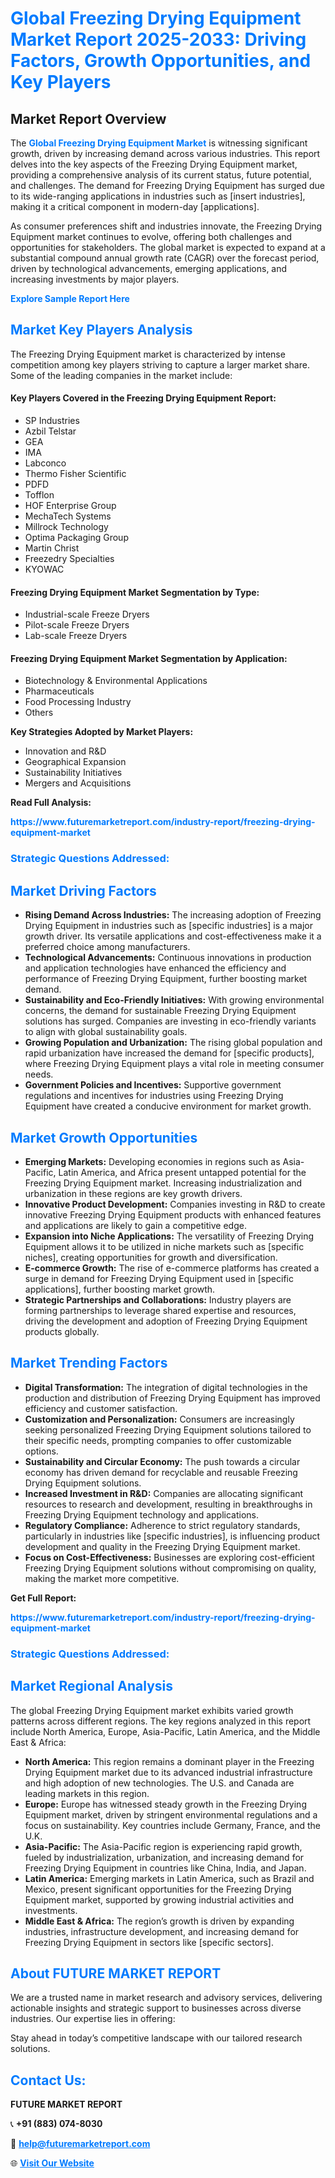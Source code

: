 <h1 style="color: #007BFF;">Global Freezing Drying Equipment Market Report 2025-2033: Driving Factors, Growth Opportunities, and Key Players</h1>

<section id="overview">
<h2>Market Report Overview</h2>
<p>The <a href="https://www.futuremarketreport.com/industry-report/freezing-drying-equipment-market" style="color: #007BFF; text-decoration: none;"><strong>Global Freezing Drying Equipment Market</strong></a> is witnessing significant growth, driven by increasing demand across various industries. This report delves into the key aspects of the Freezing Drying Equipment market, providing a comprehensive analysis of its current status, future potential, and challenges. The demand for Freezing Drying Equipment has surged due to its wide-ranging applications in industries such as [insert industries], making it a critical component in modern-day [applications].</p>
<p>As consumer preferences shift and industries innovate, the Freezing Drying Equipment market continues to evolve, offering both challenges and opportunities for stakeholders. The global market is expected to expand at a substantial compound annual growth rate (CAGR) over the forecast period, driven by technological advancements, emerging applications, and increasing investments by major players.</p>
</section>

<section id="overview">
<p><a href="https://www.futuremarketreport.com/request-sample/reportId=50458" style="color: #007BFF; text-decoration: none;"><strong>Explore Sample Report Here</strong></a></p>
</section>

<section id="key-players">
<h2 style="color: #007BFF;">Market Key Players Analysis</h2>
<p>The Freezing Drying Equipment market is characterized by intense competition among key players striving to capture a larger market share. Some of the leading companies in the market include:</p>
<h4>Key Players Covered in the Freezing Drying Equipment Report:</h4>
<ul><li>SP Industries</li><li>Azbil Telstar</li><li>GEA</li><li>IMA</li><li>Labconco</li><li>Thermo Fisher Scientific</li><li>PDFD</li><li>Tofflon</li><li>HOF Enterprise Group</li><li>MechaTech Systems</li><li>Millrock Technology</li><li>Optima Packaging Group</li><li>Martin Christ</li><li>Freezedry Specialties</li><li>KYOWAC</li></ul>
<h4>Freezing Drying Equipment Market Segmentation by Type:</h4>
<ul><li>Industrial-scale Freeze Dryers</li><li>Pilot-scale Freeze Dryers</li><li>Lab-scale Freeze Dryers</li></ul>

<h4>Freezing Drying Equipment Market Segmentation by Application:</h4>
<ul><li>Biotechnology &amp; Environmental Applications</li><li>Pharmaceuticals</li><li>Food Processing Industry</li><li>Others</li></ul>
<p><strong>Key Strategies Adopted by Market Players:</strong></p>
<ul>
<li>Innovation and R&D</li>
<li>Geographical Expansion</li>
<li>Sustainability Initiatives</li>
<li>Mergers and Acquisitions</li>
</ul>
</section>

<section>
<p><strong>Read Full Analysis: </strong></p><a href="https://www.futuremarketreport.com/industry-report/freezing-drying-equipment-market" style="color: #007BFF; text-decoration: none;"><strong>https://www.futuremarketreport.com/industry-report/freezing-drying-equipment-market</strong></a>
<h3 style="color: #007BFF;">Strategic Questions Addressed:</h3>
</section>

<section id="driving-factors">
<h2 style="color: #007BFF;">Market Driving Factors</h2>
<ul>
<li><strong>Rising Demand Across Industries:</strong> The increasing adoption of Freezing Drying Equipment in industries such as [specific industries] is a major growth driver. Its versatile applications and cost-effectiveness make it a preferred choice among manufacturers.</li>
<li><strong>Technological Advancements:</strong> Continuous innovations in production and application technologies have enhanced the efficiency and performance of Freezing Drying Equipment, further boosting market demand.</li>
<li><strong>Sustainability and Eco-Friendly Initiatives:</strong> With growing environmental concerns, the demand for sustainable Freezing Drying Equipment solutions has surged. Companies are investing in eco-friendly variants to align with global sustainability goals.</li>
<li><strong>Growing Population and Urbanization:</strong> The rising global population and rapid urbanization have increased the demand for [specific products], where Freezing Drying Equipment plays a vital role in meeting consumer needs.</li>
<li><strong>Government Policies and Incentives:</strong> Supportive government regulations and incentives for industries using Freezing Drying Equipment have created a conducive environment for market growth.</li>
</ul>
</section>

<section id="growth-opportunities">
<h2 style="color: #007BFF;">Market Growth Opportunities</h2>
<ul>
<li><strong>Emerging Markets:</strong> Developing economies in regions such as Asia-Pacific, Latin America, and Africa present untapped potential for the Freezing Drying Equipment market. Increasing industrialization and urbanization in these regions are key growth drivers.</li>
<li><strong>Innovative Product Development:</strong> Companies investing in R&D to create innovative Freezing Drying Equipment products with enhanced features and applications are likely to gain a competitive edge.</li>
<li><strong>Expansion into Niche Applications:</strong> The versatility of Freezing Drying Equipment allows it to be utilized in niche markets such as [specific niches], creating opportunities for growth and diversification.</li>
<li><strong>E-commerce Growth:</strong> The rise of e-commerce platforms has created a surge in demand for Freezing Drying Equipment used in [specific applications], further boosting market growth.</li>
<li><strong>Strategic Partnerships and Collaborations:</strong> Industry players are forming partnerships to leverage shared expertise and resources, driving the development and adoption of Freezing Drying Equipment products globally.</li>
</ul>
</section>

<section id="trending-factors">
<h2 style="color: #007BFF;">Market Trending Factors</h2>
<ul>
<li><strong>Digital Transformation:</strong> The integration of digital technologies in the production and distribution of Freezing Drying Equipment has improved efficiency and customer satisfaction.</li>
<li><strong>Customization and Personalization:</strong> Consumers are increasingly seeking personalized Freezing Drying Equipment solutions tailored to their specific needs, prompting companies to offer customizable options.</li>
<li><strong>Sustainability and Circular Economy:</strong> The push towards a circular economy has driven demand for recyclable and reusable Freezing Drying Equipment solutions.</li>
<li><strong>Increased Investment in R&D:</strong> Companies are allocating significant resources to research and development, resulting in breakthroughs in Freezing Drying Equipment technology and applications.</li>
<li><strong>Regulatory Compliance:</strong> Adherence to strict regulatory standards, particularly in industries like [specific industries], is influencing product development and quality in the Freezing Drying Equipment market.</li>
<li><strong>Focus on Cost-Effectiveness:</strong> Businesses are exploring cost-efficient Freezing Drying Equipment solutions without compromising on quality, making the market more competitive.</li>
</ul>
</section>

<section>
<p><strong>Get Full Report: </strong></p><a href="https://www.futuremarketreport.com/industry-report/freezing-drying-equipment-market" style="color: #007BFF; text-decoration: none;"><strong>https://www.futuremarketreport.com/industry-report/freezing-drying-equipment-market</strong></a>
<h3 style="color: #007BFF;">Strategic Questions Addressed:</h3>
</section>


<section id="regional-analysis">
<h2 style="color: #007BFF;">Market Regional Analysis</h2>
<p>The global Freezing Drying Equipment market exhibits varied growth patterns across different regions. The key regions analyzed in this report include North America, Europe, Asia-Pacific, Latin America, and the Middle East & Africa:</p>
<ul>
<li><strong>North America:</strong> This region remains a dominant player in the Freezing Drying Equipment market due to its advanced industrial infrastructure and high adoption of new technologies. The U.S. and Canada are leading markets in this region.</li>
<li><strong>Europe:</strong> Europe has witnessed steady growth in the Freezing Drying Equipment market, driven by stringent environmental regulations and a focus on sustainability. Key countries include Germany, France, and the U.K.</li>
<li><strong>Asia-Pacific:</strong> The Asia-Pacific region is experiencing rapid growth, fueled by industrialization, urbanization, and increasing demand for Freezing Drying Equipment in countries like China, India, and Japan.</li>
<li><strong>Latin America:</strong> Emerging markets in Latin America, such as Brazil and Mexico, present significant opportunities for the Freezing Drying Equipment market, supported by growing industrial activities and investments.</li>
<li><strong>Middle East & Africa:</strong> The region’s growth is driven by expanding industries, infrastructure development, and increasing demand for Freezing Drying Equipment in sectors like [specific sectors].</li>
</ul>
</section>

<footer>
<h2 style="color: #007BFF;">About FUTURE MARKET REPORT</h2>
<p>We are a trusted name in market research and advisory services, delivering actionable insights and strategic support to businesses across diverse industries. Our expertise lies in offering:</p>

<p>Stay ahead in today’s competitive landscape with our tailored research solutions.</p>

<h2 style="color: #007BFF;">Contact Us:</h2>
<p><strong>FUTURE MARKET REPORT</strong></p>
<p>📞 <strong>+91 (883) 074-8030</strong></p>
<p>📧 <strong><a href="mailto:help@futuremarketreport.com" style="color: #007BFF;">help@futuremarketreport.com</a></strong></p>
<p>🌐 <strong><a href="https://www.futuremarketreport.com/" style="color: #007BFF;">Visit Our Website</a></strong></p>
</footer>